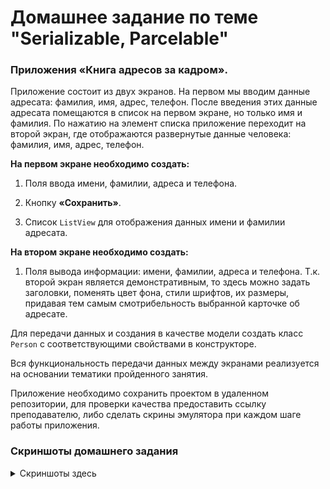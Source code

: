 # Домашнее задание по теме "Serializable, Parcelable"

### Приложения «Книга адресов за кадром».

Приложение состоит из двух экранов. На первом мы вводим данные адресата: фамилия, имя, адрес, телефон. После введения этих данные адресата помещаются в список на первом экране, но только имя и фамилия. По нажатию на элемент списка приложение переходит на второй экран, где отображаются развернутые данные человека: фамилия, имя, адрес, телефон.

**На первом экране необходимо создать:**

1. Поля ввода имени, фамилии, адреса и телефона.

2. Кнопку **«Сохранить»**.

3. Список `ListView` для отображения данных имени и фамилии адресата.

**На втором экране необходимо создать:**

1. Поля вывода информации: имени, фамилии, адреса и телефона. Т.к. второй экран является демонстративным, то здесь можно задать заголовки, поменять цвет фона, стили шрифтов, их размеры, придавая тем самым смотрибельность выбранной карточке об адресате.


Для передачи данных и создания в качестве модели создать класс `Person` с соответствующими свойствами в конструкторе.

Вся функциональность передачи данных между экранами реализуется на основании тематики пройденного занятия.


Приложение необходимо сохранить проектом в удаленном репозитории, для проверки качества предоставить ссылку преподавателю, либо сделать скрины эмулятора при каждом шаге работы приложения.

### Скриншоты домашнего задания

<details>
<summary>Скриншоты здесь</summary>

![Скриншот 1](md/1.png)
![Скриншот 2](md/2.png)
![Скриншот 3](md/3.png)
![Скриншот 4](md/4.png)
![Скриншот 5](md/5.png)
![Скриншот 6](md/6.png)

</details>